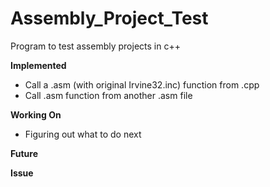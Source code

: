 # Assembly_Project_Test
Program to test assembly projects in c++

**Implemented**
 - Call a .asm (with original Irvine32.inc) function from .cpp
 - Call .asm function from another .asm file

**Working On**
 - Figuring out what to do next

**Future**

**Issue**
